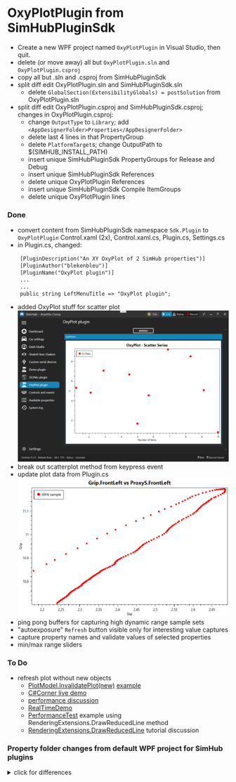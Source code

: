 # OxyPlotPlugin from SimHubPluginSdk
- Create a new WPF project named `OxyPlotPlugin` in Visual Studio, then quit.  
- delete (or move away) all but `OxyPlotPlugin.sln` and `OxyPlotPlugin.csproj`  
- copy all but .sln and .csproj from SimHubPluginSdk
- split diff edit OxyPlotPlugin.sln and SimHubPluginSdk.sln
	- delete `GlobalSection(ExtensibilityGlobals) = postSolution` from OxyPlotPlugin.sln
- split diff edit OxyPlotPlugin.csproj and SimHubPluginSdk.csproj; changes in OxyPlotPlugin.csproj:
	- change `OutputType` to `Library`; add `<AppDesignerFolder>Properties</AppDesignerFolder>`
	- delete last 4 lines in that PropertyGroup
	- delete `PlatformTarget`s; change OutputPath to $(SIMHUB_INSTALL_PATH)
	- insert unique SimHubPluginSdk PropertyGroups for Release and Debug
	- insert unique SimHubPluginSdk References
	- delete unique OxyPlotPlugin References
	- insert unique SimHubPluginSdk Compile ItemGroups
	- delete unique OxyPlotPlugin lines  

### Done
- convert content from SimHubPluginSdk namespace `Sdk.Plugin` to `OxyPlotPlugin`
	Control.xaml (2x), Control.xaml.cs, Plugin.cs, Settings.cs
- in Plugin.cs, changed:  
```
    [PluginDescription("An XY OxyPlot of 2 SimHub properties")]
    [PluginAuthor("blekenbleu")]
    [PluginName("OxyPlot plugin")]
	...
	...
	public string LeftMenuTitle => "OxyPlot plugin";
```
- added OxyPlot stuff for scatter plot
	![](Doc/pasted.png)  
- break out scatterplot method from keypress event
- update plot data from Plugin.cs  
	![](Doc/proto.png)  
- ping pong buffers for capturing high dynamic range sample sets  
- "autoexposure" `Refresh` button visible only for interesting value captures
- capture property names and validate values of selected properties  
- min/max range sliders

### To Do  
- refresh plot without new objects  
	- [PlotModel.InvalidatePlot(new)](https://oxyplot.readthedocs.io/en/master/common-tasks/refresh-plot.html)
 	[example](https://github.com/oxyplot/oxyplot/blob/develop/Source/Examples/WPF/WpfExamples/Examples/RealtimeDemo/MainViewModel.cs#L91C18-L91C49)  
	- [C#Corner live demo](https://www.c-sharpcorner.com/article/live-chart-streamed-data-update-using-oxyplot/)  
	- [performance discussion](https://github.com/oxyplot/oxyplot/issues/1801)  
	- [RealTimeDemo](https://github.com/oxyplot/oxyplot/tree/develop/Source/Examples/WPF/WpfExamples/Examples/RealtimeDemo)    
	- [PerformanceTest](https://github.com/alxkalinin/oxyplot/tree/develop/Source/Examples/PerformanceTest) example using RenderingExtensions.DrawReducedLine method    
	- [RenderingExtensions.DrawReducedLine](https://svitla.com/blog/wpf-application-with-real-time-data-in-oxyplot-charts) tutorial discussion    

### Property folder changes from default WPF project for SimHub plugins
<details><summary>click for differences</summary>
<ul>
<li>delete <code>Settings.Designer.cs<code> and <code>Settings.settings</code>
<li>copy <code>DesignTimeResources.xaml</code>
<li>in AssemblyInfo.cs, replace NeutralResourcesLanguage assembly lines with SimHubPluginSdk's one-liner
<li>in Resources.Designer.cs, add 10 lines for sdkmenuicon
<li>in Resources.resx, add 4 lines for sdkmenuicon; force othe lines to match
</ul>
</details>

